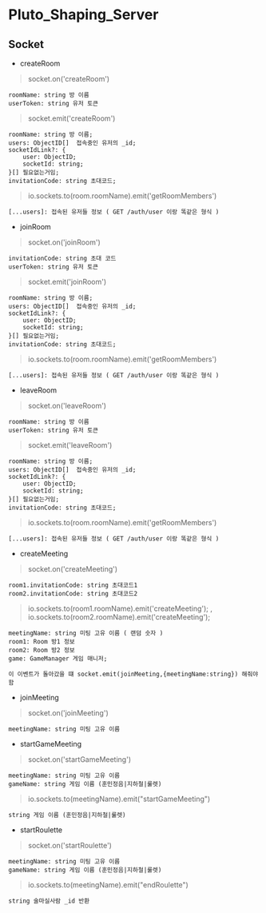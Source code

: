 # Pluto_Shaping_Server

## Socket

-   createRoom

> socket.on('createRoom')

    roomName: string 방 이름
    userToken: string 유저 토큰

> socket.emit('createRoom')

    roomName: string 방 이름;
    users: ObjectID[]  접속중인 유저의 _id;
    socketIdLink?: {
    	user: ObjectID;
    	socketId: string;
    }[] 필요없는거임;
    invitationCode: string 초대코드;

> io.sockets.to(room.roomName).emit('getRoomMembers')

    [...users]: 접속된 유저들 정보 ( GET /auth/user 이랑 똑같은 형식 )

-   joinRoom

> socket.on('joinRoom')

    invitationCode: string 초대 코드
    userToken: string 유저 토큰

> socket.emit('joinRoom')

    roomName: string 방 이름;
    users: ObjectID[]  접속중인 유저의 _id;
    socketIdLink?: {
    	user: ObjectID;
    	socketId: string;
    }[] 필요없는거임;
    invitationCode: string 초대코드;

> io.sockets.to(room.roomName).emit('getRoomMembers')

    [...users]: 접속된 유저들 정보 ( GET /auth/user 이랑 똑같은 형식 )

-   leaveRoom

> socket.on('leaveRoom')

    roomName: string 방 이름
    userToken: string 유저 토큰

> socket.emit('leaveRoom')

    roomName: string 방 이름;
    users: ObjectID[]  접속중인 유저의 _id;
    socketIdLink?: {
    	user: ObjectID;
    	socketId: string;
    }[] 필요없는거임;
    invitationCode: string 초대코드;

> io.sockets.to(room.roomName).emit('getRoomMembers')

    [...users]: 접속된 유저들 정보 ( GET /auth/user 이랑 똑같은 형식 )

-   createMeeting

> socket.on('createMeeting')

    room1.invitationCode: string 초대코드1
    room2.invitationCode: string 초대코드2

> io.sockets.to(room1.roomName).emit('createMeeting'); , io.sockets.to(room2.roomName).emit('createMeeting');

    meetingName: string 미팅 고유 이름 ( 랜덤 숫자 )
    room1: Room 방1 정보
    room2: Room 방2 정보
    game: GameManager 게임 매니저;

    이 이벤트가 돌아갔을 떄 socket.emit(joinMeeting,{meetingName:string}) 해줘야함

-   joinMeeting

> socket.on('joinMeeting')

    meetingName: string 미팅 고유 이름

-   startGameMeeting

> socket.on('startGameMeeting')

    meetingName: string 미팅 고유 이름
    gameName: string 게임 이름 (훈민정음|지하철|룰렛)

> io.sockets.to(meetingName).emit("startGameMeeting")

    string 게임 이름 (훈민정음|지하철|룰렛)

-   startRoulette

> socket.on('startRoulette')

    meetingName: string 미팅 고유 이름
    gameName: string 게임 이름 (훈민정음|지하철|룰렛)

> io.sockets.to(meetingName).emit("endRoulette")

    string 술마실사람 _id 반환
